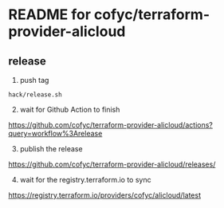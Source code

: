 # README for cofyc/terraform-provider-alicloud

## release

1. push tag

```
hack/release.sh
```

2. wait for Github Action to finish

https://github.com/cofyc/terraform-provider-alicloud/actions?query=workflow%3Arelease

3. publish the release

https://github.com/cofyc/terraform-provider-alicloud/releases/

4. wait for the registry.terraform.io to sync

https://registry.terraform.io/providers/cofyc/alicloud/latest
